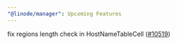 ```yaml
---
"@linode/manager": Upcoming Features
---
```


fix regions length check in HostNameTableCell ([#10519](https://github.com/linode/manager/pull/10519))
